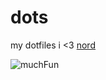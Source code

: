 # dots
my dotfiles
i <3 [nord](https://www.nordtheme.com/)

![muchFun](https://imgur.com/a/WO5GtKw)

